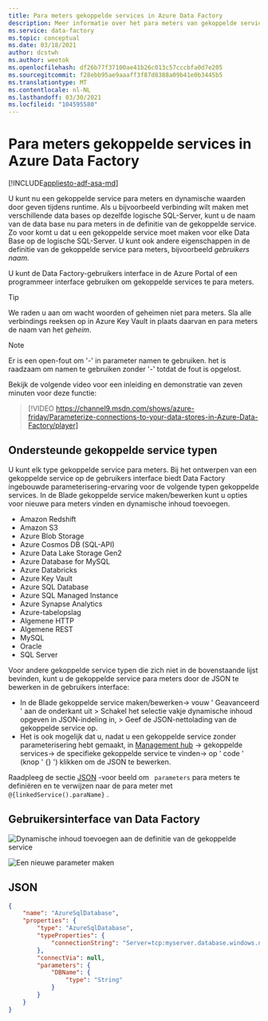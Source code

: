```yaml
---
title: Para meters gekoppelde services in Azure Data Factory
description: Meer informatie over het para meters van gekoppelde services in Azure Data Factory en het door geven van dynamische waarden tijdens runtime.
ms.service: data-factory
ms.topic: conceptual
ms.date: 03/18/2021
author: dcstwh
ms.author: weetok
ms.openlocfilehash: df26b77f37100ae41b26c013c57cccbfa0d7e205
ms.sourcegitcommit: f28ebb95ae9aaaff3f87d8388a09b41e0b3445b5
ms.translationtype: MT
ms.contentlocale: nl-NL
ms.lasthandoff: 03/30/2021
ms.locfileid: "104595580"
---
```

# <a name="parameterize-linked-services-in-azure-data-factory"></a>Para meters gekoppelde services in Azure Data Factory

[!INCLUDE[appliesto-adf-asa-md](includes/appliesto-adf-asa-md.md)]

U kunt nu een gekoppelde service para meters en dynamische waarden door geven tijdens runtime. Als u bijvoorbeeld verbinding wilt maken met verschillende data bases op dezelfde logische SQL-Server, kunt u de naam van de data base nu para meters in de definitie van de gekoppelde service. Zo voor komt u dat u een gekoppelde service moet maken voor elke Data Base op de logische SQL-Server. U kunt ook andere eigenschappen in de definitie van de gekoppelde service para meters, bijvoorbeeld *gebruikers naam.*

U kunt de Data Factory-gebruikers interface in de Azure Portal of een programmeer interface gebruiken om gekoppelde services te para meters.

> [!TIP]
> We raden u aan om wacht woorden of geheimen niet para meters. Sla alle verbindings reeksen op in Azure Key Vault in plaats daarvan en para meters de naam van het *geheim*.

> [!Note]
> Er is een open-fout om '-' in parameter namen te gebruiken. het is raadzaam om namen te gebruiken zonder '-' totdat de fout is opgelost.

Bekijk de volgende video voor een inleiding en demonstratie van zeven minuten voor deze functie:

> [!VIDEO https://channel9.msdn.com/shows/azure-friday/Parameterize-connections-to-your-data-stores-in-Azure-Data-Factory/player]

## <a name="supported-linked-service-types"></a>Ondersteunde gekoppelde service typen

U kunt elk type gekoppelde service para meters.
Bij het ontwerpen van een gekoppelde service op de gebruikers interface biedt Data Factory ingebouwde parameterisering-ervaring voor de volgende typen gekoppelde services. In de Blade gekoppelde service maken/bewerken kunt u opties voor nieuwe para meters vinden en dynamische inhoud toevoegen.

- Amazon Redshift
- Amazon S3
- Azure Blob Storage
- Azure Cosmos DB (SQL-API)
- Azure Data Lake Storage Gen2
- Azure Database for MySQL
- Azure Databricks
- Azure Key Vault
- Azure SQL Database
- Azure SQL Managed Instance
- Azure Synapse Analytics 
- Azure-tabelopslag
- Algemene HTTP
- Algemene REST
- MySQL
- Oracle
- SQL Server

Voor andere gekoppelde service typen die zich niet in de bovenstaande lijst bevinden, kunt u de gekoppelde service para meters door de JSON te bewerken in de gebruikers interface:

- In de Blade gekoppelde service maken/bewerken-> vouw ' Geavanceerd ' aan de onderkant uit > Schakel het selectie vakje dynamische inhoud opgeven in JSON-indeling in, > Geef de JSON-nettolading van de gekoppelde service op. 
- Het is ook mogelijk dat u, nadat u een gekoppelde service zonder parameterisering hebt gemaakt, in [Management hub](author-visually.md#management-hub) -> gekoppelde services-> de specifieke gekoppelde service te vinden-> op ' code ' (knop ' {} ') klikken om de JSON te bewerken. 

Raadpleeg de sectie [JSON](#json) -voor beeld om ` parameters` para meters te definiëren en te verwijzen naar de para meter met ` @{linkedService().paraName} ` .

## <a name="data-factory-ui"></a>Gebruikersinterface van Data Factory

![Dynamische inhoud toevoegen aan de definitie van de gekoppelde service](media/parameterize-linked-services/parameterize-linked-services-image1.png)

![Een nieuwe parameter maken](media/parameterize-linked-services/parameterize-linked-services-image2.png)

## <a name="json"></a>JSON

```json
{
    "name": "AzureSqlDatabase",
    "properties": {
        "type": "AzureSqlDatabase",
        "typeProperties": {
            "connectionString": "Server=tcp:myserver.database.windows.net,1433;Database=@{linkedService().DBName};User ID=user;Password=fake;Trusted_Connection=False;Encrypt=True;Connection Timeout=30"
        },
        "connectVia": null,
        "parameters": {
            "DBName": {
                "type": "String"
            }
        }
    }
}
```
